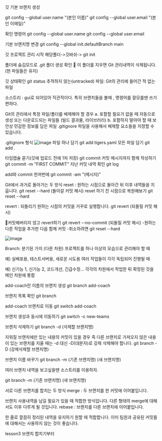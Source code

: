 깃 기본 브랜치 생성

git config --global user.name "(본인 이름)"
git config --global user.email "(본인 이메일)"

확인 명령어
git config --global user.name
git config --global user.email

기본 브랜치명 변경
git config --global init.defaultBranch main

깃 프로젝트 관리 시작
해당폴더->깃바쉬->
git init

폴더에 숨김모드로 .git 폴더 생성 확인
🛑 이 폴더를 지우면 Git 관리내역이 삭제됩니다. (현 파일들은 유지)

깃 상태확인
git status
추적하지 않는(untracked) 파일: Git의 관리에 들어간 적 없는 파일

소스트리 : gui로 되어있어 직관적이다. 특히 브랜치들을 볼때 , 명령어를 잘모를땐 쓰기 편하다.

Git의 관리에서 특정 파일/폴더를 배제해야 할 경우
  a. 포함할 필요가 없을 때
자동으로 생성 또는 다운로드되는 파일들 (빌드 결과물, 라이브러리)
  b. 포함하지 말아야 할 때
보안상 민감한 정보를 담은 파일
.gitignore 파일을 사용해서 배제할 요소들을 지정할 수 있습니다.

.gitignore 형식
![image](https://user-images.githubusercontent.com/69129562/207556796-6e5da2cd-447e-429c-a3a9-934b283b9eab.png)
파일 하나 담기
git add tigers.yaml
모든 파일 담기
git add .

타임캡슐 묻기(깃에 업로드 전에 1차 저장)
git commit
커밋 메시지까지 함께 작성하기
git commit -m "FIRST COMMIT"
지난 커밋 내역 확인
git log

add와 commit 한꺼번에
git commit -am "(메시지)"

Git에서 과거로 돌아가는 두 방식
reset : 원하는 시점으로 돌아간 뒤 이후 내역들을 지웁니다.
git reset --hard (돌아갈 커밋 해시)
reset 하기 전 시점으로 복원해보기
git reset --hard

revert : 되돌리기 원하는 시점의 커밋을 거꾸로 실행합니다.
git revert (되돌릴 커밋 해시)

🛑커밋해버리지 않고 revert하기
git revert --no-commit (되돌릴  커밋 해시)
 -원하는 다른 작업을 추가한 다음 함께 커밋
 -취소하려면 git reset --hard
 
 ![image](https://user-images.githubusercontent.com/69129562/207556684-a38d9936-dcd8-4d95-8179-586efe6c0c49.png)

 Branch: 분기된 가지 (다른 차원)
프로젝트를 하나 이상의 모습으로 관리해야 할 때

예) 실배포용, 테스트서버용, 새로운 시도용
여러 작업들이 각각 독립되어 진행될 때

예) 신기능 1, 신기능 2, 코드개선, 긴급수정...
각각의 차원에서 작업한 뒤 확정된 것을 메인 차원에 통합

add-coach란 이름의 브랜치 생성
git branch add-coach

브랜치 목록 확인
git branch

add-coach 브랜치로 이동
git switch add-coach

브랜치 생성과 동시에 이동하기
git switch -c new-teams

브랜치 삭제하기
git branch -d (삭제할 브랜치명)

지워질 브랜치에만 있는 내용의 커밋이 있을 경우
즉 다른 브랜치로 가져오지 않은 내용이 있는 브랜치를 지울 때는
-d 대신 -D(대문자)로 강제 삭제해야 합니다.
git branch -D (강제삭제할 브랜치명)

브랜치 이름 바꾸기
git branch -m (기존 브랜치명) (새 브랜치명)

여러 브랜치 내역을 보고싶을땐 소스트리를 이용하자.

git branch -m (기존 브랜치명) (새 브랜치명)

서로 다른 브랜치를 합치는 두 방식
merge : 두 브랜치를 한 커밋에 이어붙입니다.

브랜치 사용내역을 남길 필요가 있을 때 적합한 방식입니다.
다른 형태의 merge에 대해서도 이후 다루게 될 것입니다.
rebase : 브랜치를 다른 브랜치에 이어붙입니다.

한 줄로 깔끔히 정리된 내역을 유지하기 원할 때 적합합니다.
이미 팀원과 공유된 커밋들에 대해서는 사용하지 않는 것이 좋습니다.

lesson3 브랜치 합치기부터
